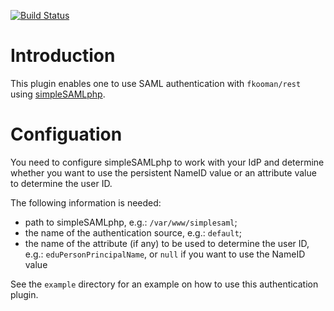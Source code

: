 [![Build Status](https://travis-ci.org/fkooman/php-lib-rest-plugin-simplesaml.svg?branch=master)](https://travis-ci.org/fkooman/php-lib-rest-plugin-simplesaml)

# Introduction
This plugin enables one to use SAML authentication with `fkooman/rest` using
[simpleSAMLphp](https://simplesamlphp.org). 

# Configuation
You need to configure simpleSAMLphp to work with your IdP and determine whether 
you want to use the persistent NameID value or an attribute value to determine
the user ID.

The following information is needed:

* path to simpleSAMLphp, e.g.: `/var/www/simplesaml`;
* the name of the authentication source, e.g.: `default`;
* the name of the attribute (if any) to be used to determine the user ID, e.g.: 
  `eduPersonPrincipalName`, or `null` if you want to use the NameID value

See the `example` directory for an example on how to use this authentication 
plugin.
